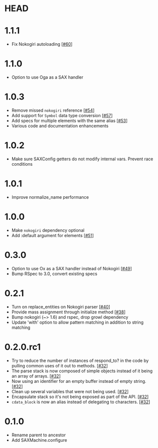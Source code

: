 # HEAD

# 1.1.1

* Fix Nokogiri autoloading [[#60](https://github.com/pauldix/sax-machine/pull/60)]

# 1.1.0

* Option to use Oga as a SAX handler

# 1.0.3

* Remove missed `nokogiri` reference [[#54](https://github.com/pauldix/sax-machine/pull/54)]
* Add support for `Symbol` data type conversion [[#57](https://github.com/pauldix/sax-machine/pull/57)]
* Add specs for multiple elements with the same alias [[#53](https://github.com/pauldix/sax-machine/pull/53)]
* Various code and documentation enhancements

# 1.0.2

* Make sure SAXConfig getters do not modify internal vars. Prevent race conditions

# 1.0.1

* Improve normalize_name performance

# 1.0.0

* Make `nokogiri` dependency optional
* Add :default argument for elements [[#51](https://github.com/pauldix/sax-machine/pull/51)]

# 0.3.0

* Option to use Ox as a SAX handler instead of Nokogiri [[#49](https://github.com/pauldix/sax-machine/pull/49)]
* Bump RSpec to 3.0, convert existing specs

# 0.2.1

* Turn on replace_entities on Nokogiri parser [[#40](https://github.com/pauldix/sax-machine/pull/40)]
* Provide mass assignment through initialize method [[#38](https://github.com/pauldix/sax-machine/pull/38)]
* Bump nokogiri (~> 1.6) and rspec, drop growl dependency
* Update 'with' option to allow pattern matching in addition to string matching

# 0.2.0.rc1

* Try to reduce the number of instances of respond_to? in the code by
  pulling common uses of it out to methods. [[#32](https://github.com/pauldix/sax-machine/pull/32)]
* The parse stack is now composed of simple objects instead of it being
  an array of arrays. [[#32](https://github.com/pauldix/sax-machine/pull/32)]
* Now using an identifier for an empty buffer instead of empty string. [[#32](https://github.com/pauldix/sax-machine/pull/32)]
* Clean up several variables that were not being used. [[#32](https://github.com/pauldix/sax-machine/pull/32)]
* Encapsulate stack so it's not being exposed as part of the API. [[#32](https://github.com/pauldix/sax-machine/pull/32)]
* `cdata_block` is now an alias instead of delegating to characters. [[#32](https://github.com/pauldix/sax-machine/pull/32)]

# 0.1.0

* Rename parent to ancestor
* Add SAXMachine.configure
